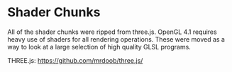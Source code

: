 # Shader Chunks

All of the shader chunks were ripped from three.js. OpenGL 4.1 requires heavy use of 
shaders for all rendering operations. These were moved as a way to look at a large 
selection of high quality GLSL programs.

THREE.js: https://github.com/mrdoob/three.js/
